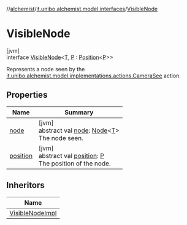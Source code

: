 //[alchemist](../../../index.md)/[it.unibo.alchemist.model.interfaces](../index.md)/[VisibleNode](index.md)

# VisibleNode

[jvm]\
interface [VisibleNode](index.md)<[T](index.md), [P](index.md) : [Position](../-position/index.md)<[P](index.md)>>

Represents a node seen by the [it.unibo.alchemist.model.implementations.actions.CameraSee](../../it.unibo.alchemist.model.implementations.actions/-camera-see/index.md) action.

## Properties

| Name | Summary |
|---|---|
| [node](node.md) | [jvm]<br>abstract val [node](node.md): [Node](../-node/index.md)<[T](index.md)><br>The node seen. |
| [position](position.md) | [jvm]<br>abstract val [position](position.md): [P](index.md)<br>The position of the node. |

## Inheritors

| Name |
|---|
| [VisibleNodeImpl](../../it.unibo.alchemist.model.smartcam/-visible-node-impl/index.md) |
